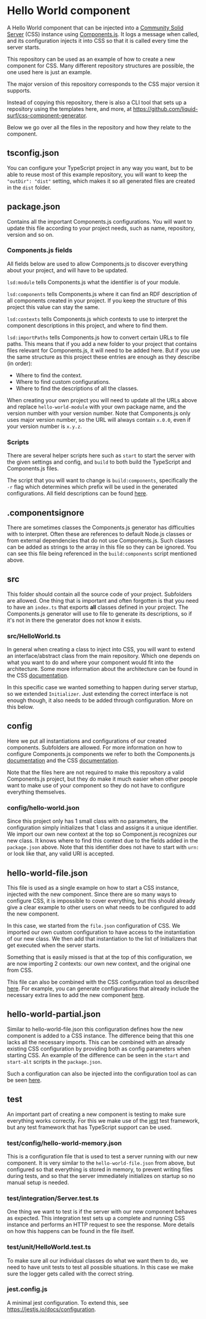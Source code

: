 # Hello World component

A Hello World component that can be injected into a 
[Community Solid Server](https://github.com/CommunitySolidServer/CommunitySolidServer/) (CSS) instance
using [Components.js](https://github.com/LinkedSoftwareDependencies/Components.js/).
It logs a message when called, and its configuration injects it into CSS
so that it is called every time the server starts.

This repository can be used as an example of how to create a new component for CSS.
Many different repository structures are possible,
the one used here is just an example.

The major version of this repository corresponds to the CSS major version it supports.

Instead of copying this repository,
there is also a CLI tool that sets up a repository using the templates here, and more,
at <https://github.com/liquid-surf/css-component-generator>.

Below we go over all the files in the repository and how they relate to the component.

## tsconfig.json
You can configure your TypeScript project in any way you want,
but to be able to reuse most of this example repository,
you will want to keep the `"outDir": "dist"` setting,
which makes it so all generated files are created in the `dist` folder.

## package.json
Contains all the important Components.js configurations. 
You will want to update this file according to your project needs, such as name, repository, version and so on.

### Components.js fields
All fields below are used to allow Components.js to discover everything about your project,
and will have to be updated.

`lsd:module` tells Components.js what the identifier is of your module.

`lsd:components` tells Components.js where it can find an RDF description of all components created in your project.
If you keep the structure of this project this value can stay the same.

`lsd:contexts` tells Components.js which contexts to use to interpret the component descriptions in this project,
and where to find them.

`lsd:importPaths` tells Components.js how to convert certain URLs to file paths. 
This means that if you add a new folder to your project that contains files relevant for Components.js,
it will need to be added here.
But if you use the same structure as this project these entries are enough as they describe (in order):
 * Where to find the context.
 * Where to find custom configurations.
 * Where to find the descriptions of all the classes.

When creating your own project you will need to update all the URLs above and replace `hello-world-module`
with your own package name, and the version number with your version number.
Note that Components.js only uses major version number, so the URL will always contain `x.0.0`,
even if your version number is `x.y.z`.

### Scripts
There are several helper scripts here such as `start` to start the server with the given settings and config,
and `build` to both build the TypeScript and Components.js files.

The script that you will want to change is `build:components`,
specifically the `-r` flag which determines which prefix will be used in the generated configurations.
All field descriptions can be found [here](https://github.com/LinkedSoftwareDependencies/Components-Generator.js#usage).

## .componentsignore
There are sometimes classes the Components.js generator has difficulties with to interpret.
Often these are references to default Node.js classes or from external dependencies that do not use Components.js.
Such classes can be added as strings to the array in this file so they can be ignored.
You can see this file being referenced in the `build:components` script mentioned above.

## src
This folder should contain all the source code of your project. Subfolders are allowed.
One thing that is important and often forgotten is that you need to have an `index.ts`
that exports **all** classes defined in your project.
The Components.js generator will use to file to generate its descriptions,
so if it's not in there the generator does not know it exists.

### src/HelloWorld.ts
In general when creating a class to inject into CSS, 
you will want to extend an interface/abstract class from the main repository.
Which one depends on what you want to do and where your component would fit into the architecture.
Some more information about the architecture can be found in 
the CSS [documentation](https://communitysolidserver.github.io/CommunitySolidServer/).

In this specific case we wanted something to happen during server startup, so we extended `Initializer`.
Just extending the correct interface is not enough though, it also needs to be added through configuration.
More on this below.

## config
Here we put all instantiations and configurations of our created components. Subfolders are allowed.
For more information on how to configure Components.js components we refer to both 
the Components.js [documentation](https://componentsjs.readthedocs.io/)
and the CSS [documentation](https://communitysolidserver.github.io/CommunitySolidServer/).

Note that the files here are not required to make this repository a valid Components.js project,
but they do make it much easier when other people want to make use of your component
so they do not have to configure everything themselves.

### config/hello-world.json
Since this project only has 1 small class with no parameters,
the configuration simply initializes that 1 class and assigns it a unique identifier.
We import our own new context at the top so Component.js recognizes our new class.
It knows where to find this context due to the fields added in the `package.json` above.
Note that this identifier does not have to start with `urn:` or look like that,
any valid URI is accepted.

## hello-world-file.json
This file is used as a single example on how to start a CSS instance,
injected with the new component.
Since there are so many ways to configure CSS, it is impossible to cover everything,
but this should already give a clear example to other users on what needs to be configured to add the new component.

In this case, we started from the `file.json` configuration of CSS. 
We imported our own custom configuration to have access to the instantiation of our new class.
We then add that instantiation to the list of Initializers that get executed when the server starts.

Something that is easily missed is that at the top of this configuration, we are now importing 2 contexts:
our own new context, and the original one from CSS.

This file can also be combined with the CSS configuration tool as described 
[here](https://github.com/CommunitySolidServer/configuration-generator/).
For example, you can generate configurations that already include the necessary extra lines to add the new component
[here](https://communitysolidserver.github.io/configuration-generator/v7/?config=https%3A%2F%2Fraw.githubusercontent.com%2FCommunitySolidServer%2Fhello-world-component%2Fmain%2Fhello-world-file.json).

## hello-world-partial.json
Similar to hello-world-file.json this configuration defines how the new component is added to a CSS instance.
The difference being that this one lacks all the necessary imports.
This can be combined with an already existing CSS configuration
by providing both as config parameters when starting CSS.
An example of the difference can be seen in the `start` and `start-alt` scripts in the `package.json`.

Such a configuration can also be injected into the configuration tool as can be seen
[here](https://communitysolidserver.github.io/configuration-generator/v7/?config=https%3A%2F%2Fraw.githubusercontent.com%2FCommunitySolidServer%2Fhello-world-component%2Fmain%2Fhello-world-partial.json).

## test
An important part of creating a new component is testing to make sure everything works correctly.
For this we make use of the [jest](https://jestjs.io/) test framework,
but any test framework that has TypeScript support can be used.

### test/config/hello-world-memory.json
This is a configuration file that is used to test a server running with our new component.
It is very similar to the `hello-world-file.json` from above,
but configured so that everything is stored in memory, to prevent writing files during tests,
and so that the server immediately initializes on startup so no manual setup is needed.

### test/integration/Server.test.ts
One thing we want to test is if the server with our new component behaves as expected.
This integration test sets up a complete and running CSS instance and performs an HTTP request to see the response.
More details on how this happens can be found in the file itself.

### test/unit/HelloWorld.test.ts
To make sure all our individual classes do what we want them to do,
we need to have unit tests to test all possible situations.
In this case we make sure the logger gets called with the correct string.

### jest.config.js
A minimal jest configuration.
To extend this, see https://jestjs.io/docs/configuration.
